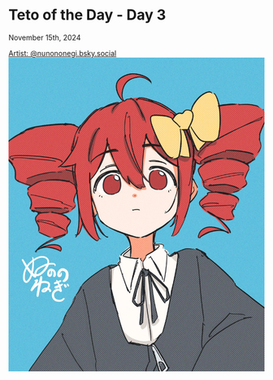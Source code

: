 # Teto of the Day - Day 3
<div class="post-date">November 15th, 2024</div>

[Artist: @nunononegi.bsky.social](https://bsky.app/profile/nunononegi.bsky.social/post/3laxvzm4xos24)
![Kasane Teto Art](/totd/DAY_3.jpg)